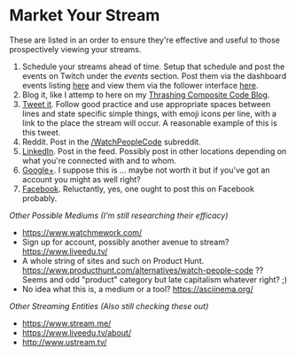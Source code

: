# Market Your Stream

These are listed in an order to ensure they're effective and useful to those prospectively viewing your streams.

1. Schedule your streams ahead of time. Setup that schedule and post the events on Twitch under the _events_ section. Post them via the dashboard events listing [here](https://www.twitch.tv/adronhall/dashboard/events) and view them via the follower interface [here](https://www.twitch.tv/adronhall/events).
2. Blog it, like I attemp to here on my [Thrashing Composite Code Blog](https://compositecode.blog/).
3. [Tweet it](https://twitter.com/). Follow good practice and use appropriate spaces between lines and state specific simple things, with emoji icons per line, with a link to the place the stream will occur. A reasonable example of this is this tweet.
4. Reddit. Post in the [/WatchPeopleCode](https://www.reddit.com/r/WatchPeopleCode/) subreddit.
5. [LinkedIn](https://www.linkedin.com/). Post in the feed. Possibly post in other locations depending on what you're connected with and to whom.
6. [Google+](https://plus.google.com/). I suppose this is ... maybe not worth it but if you've got an account you might as well right?
7. [Facebook](https://www.facebook.com/). Reluctantly, yes, one ought to post this on Facebook probably.

*Other Possible Mediums (I'm still researching their efficacy)*

* https://www.watchmework.com/
* Sign up for account, possibly another avenue to stream? https://www.liveedu.tv/
* A whole string of sites and such on Product Hunt. https://www.producthunt.com/alternatives/watch-people-code ?? Seems and odd "product" category but late capitalism whatever right?  ;)
* No idea what this is, a medium or a tool? https://asciinema.org/

*Other Streaming Entities (Also still checking these out)*

* https://www.stream.me/
* https://www.liveedu.tv/about/
* http://www.ustream.tv/
